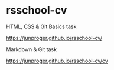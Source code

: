 # rsschool-cv

HTML, CSS & Git Basics task

https://junproger.github.io/rsschool-cv/

Markdown & Git task

https://junproger.github.io/rsschool-cv/cv

